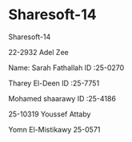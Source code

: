 Sharesoft-14
============

Sharesoft-14

22-2932 Adel Zee

Name: Sarah Fathallah ID :25-0270

Tharey El-Deen ID :25-7751

Mohamed shaarawy  ID :25-4186

25-10319 Youssef Attaby


Yomn El-Mistikawy 25-0571
